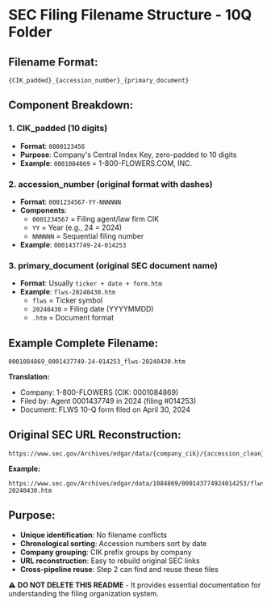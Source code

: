 # SEC Filing Filename Structure - 10Q Folder

## Filename Format:
```
{CIK_padded}_{accession_number}_{primary_document}
```

## Component Breakdown:

### 1. **CIK_padded** (10 digits)
- **Format**: `0000123456`
- **Purpose**: Company's Central Index Key, zero-padded to 10 digits
- **Example**: `0001084869` = 1-800-FLOWERS.COM, INC.

### 2. **accession_number** (original format with dashes)
- **Format**: `0001234567-YY-NNNNNN`
- **Components**:
  - `0001234567` = Filing agent/law firm CIK
  - `YY` = Year (e.g., 24 = 2024)
  - `NNNNNN` = Sequential filing number
- **Example**: `0001437749-24-014253`

### 3. **primary_document** (original SEC document name)
- **Format**: Usually `ticker + date + form.htm`
- **Example**: `flws-20240430.htm`
  - `flws` = Ticker symbol
  - `20240430` = Filing date (YYYYMMDD)
  - `.htm` = Document format

## Example Complete Filename:
```
0001084869_0001437749-24-014253_flws-20240430.htm
```

**Translation:**
- Company: 1-800-FLOWERS (CIK: 0001084869)
- Filed by: Agent 0001437749 in 2024 (filing #014253)
- Document: FLWS 10-Q form filed on April 30, 2024

## Original SEC URL Reconstruction:
```
https://www.sec.gov/Archives/edgar/data/{company_cik}/{accession_clean}/{primary_document}
```

**Example:**
```
https://www.sec.gov/Archives/edgar/data/1084869/000143774924014253/flws-20240430.htm
```

## Purpose:
- **Unique identification**: No filename conflicts
- **Chronological sorting**: Accession numbers sort by date
- **Company grouping**: CIK prefix groups by company
- **URL reconstruction**: Easy to rebuild original SEC links
- **Cross-pipeline reuse**: Step 2 can find and reuse these files

⚠️ **DO NOT DELETE THIS README** - It provides essential documentation for understanding the filing organization system.
